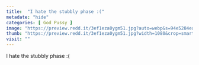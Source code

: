 ```yaml
---
title:  "I hate the stubbly phase :("
metadate: "hide"
categories: [ God Pussy ]
image: "https://preview.redd.it/3ef1eza0ygm51.jpg?auto=webp&s=94e5284ea53515f2094e10f858efc6b690316b4f"
thumb: "https://preview.redd.it/3ef1eza0ygm51.jpg?width=1080&crop=smart&auto=webp&s=ba62a138933d59fa4b27720fcd5235dbf312bfb2"
visit: ""
---
```

I hate the stubbly phase :(
